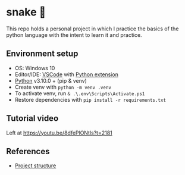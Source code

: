 # snake 🐍
This repo holds a personal project in which I practice the basics of the python language with the intent to learn it and practice.

## Environment setup
- OS: Windows 10
- Editor/IDE: [VSCode](https://code.visualstudio.com/) with [Python extension](https://marketplace.visualstudio.com/items?itemName=ms-python.python)
- [Python](https://www.python.org/downloads/) v3.10.0 + (pip & venv)
- Create venv with `python -m venv .venv`
- To activate venv, run `& .\.env\Scripts\Activate.ps1`
- Restore dependencies with `pip install -r requirements.txt`

## Tutorial video
Left at https://youtu.be/8dfePlONtls?t=2181

## References
- [Project structure](https://github.com/pypa/sampleproject)